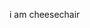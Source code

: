 i am cheesechair

<!---
cheesechair/cheesechair is a ✨ special ✨ repository because its `README.md` (this file) appears on your GitHub profile.
You can click the Preview link to take a look at your changes.
--->
